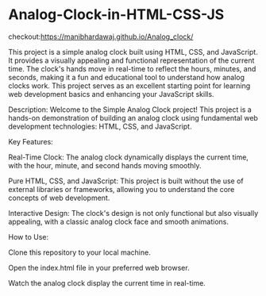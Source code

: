 # Analog-Clock-in-HTML-CSS-JS

checkout:https://manibhardawaj.github.io/Analog_clock/

This project is a simple analog clock built using HTML, CSS, and JavaScript. It provides a visually appealing and functional representation of the current time. The clock's hands move in real-time to reflect the hours, minutes, and seconds, making it a fun and educational tool to understand how analog clocks work. This project serves as an excellent starting point for learning web development basics and enhancing your JavaScript skills.

Description:
Welcome to the Simple Analog Clock project! This project is a hands-on demonstration of building an analog clock using fundamental web development technologies: HTML, CSS, and JavaScript. 

Key Features:

Real-Time Clock: The analog clock dynamically displays the current time, with the hour, minute, and second hands moving smoothly.

Pure HTML, CSS, and JavaScript: This project is built without the use of external libraries or frameworks, allowing you to understand the core concepts of web development.

Interactive Design: The clock's design is not only functional but also visually appealing, with a classic analog clock face and smooth animations.

How to Use:

Clone this repository to your local machine.

Open the index.html file in your preferred web browser.

Watch the analog clock display the current time in real-time.
